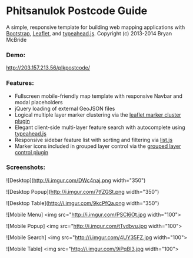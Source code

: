 Phitsanulok Postcode Guide
========

A simple, responsive template for building web mapping applications with [Bootstrap](http://getbootstrap.com/), [Leaflet](http://leafletjs.com/), and [typeahead.js](http://twitter.github.io/typeahead.js/).
Copyright (c) 2013-2014 Bryan McBride

### Demo:
http://203.157.213.56/plkpostcode/

### Features:
* Fullscreen mobile-friendly map template with responsive Navbar and modal placeholders
* jQuery loading of external GeoJSON files
* Logical multiple layer marker clustering via the [leaflet marker cluster plugin](https://github.com/Leaflet/Leaflet.markercluster)
* Elegant client-side multi-layer feature search with autocomplete using [typeahead.js](http://twitter.github.io/typeahead.js/)
* Responsive sidebar feature list with sorting and filtering via [list.js](http://listjs.com/)
* Marker icons included in grouped layer control via the [grouped layer control plugin](https://github.com/ismyrnow/Leaflet.groupedlayercontrol)

### Screenshots:
![Desktop](http://i.imgur.com/DWc4naj.png width="350")

![Desktop Popup](http://i.imgur.com/7tfZGSt.png width="350")

![Desktop Table](http://i.imgur.com/9kcPfQa.png width="350")

![Mobile Menu] <img src="http://i.imgur.com/PSCl6Ot.jpg width="100">

![Mobile Popup] <img src="http://i.imgur.com/tTvdbvu.jpg width="100">

![Mobile Search] <img src="http://i.imgur.com/4UY35FZ.jpg width="100">

![Mobile Table] <img src="http://i.imgur.com/9iPqBl3.jpg width="100">
